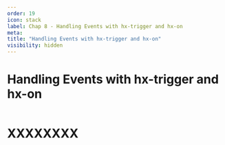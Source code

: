 ```yaml
---
order: 19
icon: stack
label: Chap 8 - Handling Events with hx-trigger and hx-on
meta:
title: "Handling Events with hx-trigger and hx-on"
visibility: hidden
---
```

# Handling Events with hx-trigger and hx-on

![]()

# XXXXXXXX

